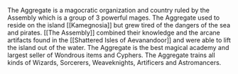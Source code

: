 The Aggregate is a magocratic organization and country ruled by the Assembly which is a group of 3 powerful mages. The Aggregate used to reside on the island [[Kamegnosia]] but grew tired of the dangers of the sea and pirates. [[The Assembly]] combined their knowledge and the arcane artifacts found in the [[Shattered Isles of Aevanandoor]] and were able to lift the island out of the water. The Aggregate is the best magical academy and largest seller of Wondrous items and Cyphers. The Aggregate trains all kinds of Wizards, Sorcerers, Weaveknights, Artificers and Astromancers.
